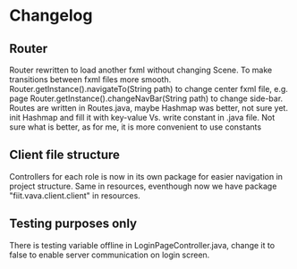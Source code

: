 # Changelog 
## Router
Router rewritten to load another fxml without changing Scene. To make transitions between fxml files more smooth.
Router.getInstance().navigateTo(String path) to change center fxml file, e.g. page
Router.getInstance().changeNavBar(String path) to change side-bar.
Routes are written in Routes.java, maybe Hashmap was better, not sure yet.
init Hashmap and fill it with key-value Vs. write constant in .java file. Not sure what is better, as for me, it is more convenient to use constants

## Client file structure

Controllers for each role is now in its own package for easier navigation in project structure.
Same in resources, eventhough now we have package "fiit.vava.client.client" in resources.

## Testing purposes only
There is testing variable offline in LoginPageController.java, change it to false to enable server communication on login screen.
